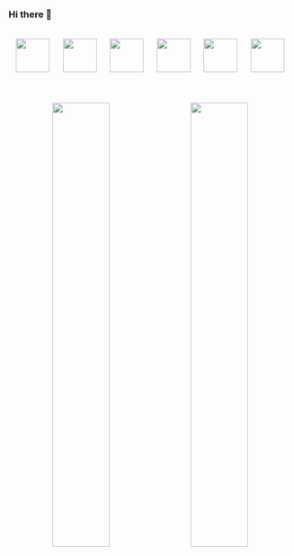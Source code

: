 ### Hi there 👋
<!--

- 🔭 I’m currently working on ...
- 🌱 I’m currently learning ...
- 👯 I’m looking to collaborate on ...
- 🤔 I’m looking for help with ...
- 💬 Ask me about ...
- 📫 How to reach me: ...
- 😄 Pronouns: ...
- ⚡ Fun fact: ...
-->
 
<br/>
<div align="center">
  <img
    src="https://cdn.jsdelivr.net/gh/devicons/devicon@latest/icons/html5/html5-plain.svg"
    width="60px"
  />&nbsp;&nbsp;&nbsp;&nbsp;&nbsp;
  <img
    src="https://cdn.jsdelivr.net/gh/devicons/devicon@latest/icons/css3/css3-plain.svg"
    width="60px"
    />&nbsp;&nbsp;&nbsp;&nbsp;&nbsp;
  <img
    src="https://cdn.jsdelivr.net/gh/devicons/devicon@latest/icons/javascript/javascript-plain.svg"
    width="60px"
  />&nbsp;&nbsp;&nbsp;&nbsp;&nbsp;
  <img
    src="https://cdn.jsdelivr.net/gh/devicons/devicon@latest/icons/typescript/typescript-plain.svg"
    width="60px"
  />&nbsp;&nbsp;&nbsp;&nbsp;&nbsp;
  <img
    src="https://cdn.jsdelivr.net/gh/devicons/devicon@latest/icons/react/react-original.svg"
    width="60px"
  />&nbsp;&nbsp;&nbsp;&nbsp;&nbsp;
  <img
    src="https://cdn.jsdelivr.net/gh/devicons/devicon@latest/icons/redux/redux-original.svg"
    width="60px"
  />
  <br />
  <br />
  <br />
  <br />
 <div>
  <img
    src="https://github-readme-stats.vercel.app/api?username=Ehab-Shaaban&show_icons=true&theme=merko&&hide_border=true" width="45%"
  />&nbsp;&nbsp;&nbsp;&nbsp;&nbsp;<img
    src="https://github-readme-streak-stats.herokuapp.com/?user=Ehab-Shaaban&theme=merko&&hide_border=true" width="45%"
  />
 </div>
  <br />
 <!--
 <div>
  <img
    src="https://github-readme-stats.vercel.app/api/top-langs/?username=Ehab-Shaaban&theme=merko&&hide_border=true" width="45%"
  />&nbsp;&nbsp;&nbsp;&nbsp;&nbsp;
  
  <img
    src="https://github-readme-stats.vercel.app/api/wakatime?username=EhabShaaban&theme=merko&&hide_border=true" width="45%" align="top"
  />
  -->
 </div> 
</div>
 
